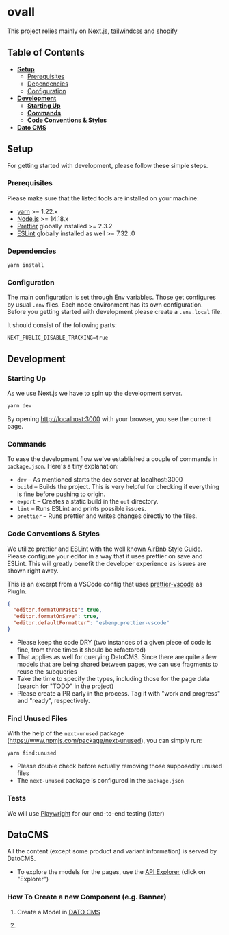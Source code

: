 # ovall

This project relies mainly on [Next.js](https://nextjs.org/), [tailwindcss](https://tailwindcss.com/) and [shopify](https://shopify.com)

## Table of Contents

- [**Setup**](#Setup)
  - [Prerequisites](#Prerequisites)
  - [Dependencies](#Dependencies)
  - [Configuration](#Configuration)
- [**Development**](#Development)
  - [**Starting Up**](#StartingUp)
  - [**Commands**](#Commands)
  - [**Code Conventions & Styles**](#CodeConventions)
- [**Dato CMS**](#DatoCMS)

## Setup

For getting started with development, please follow these simple steps.

### Prerequisites

Please make sure that the listed tools are installed on your machine:

- [yarn](https://yarnpkg.com/) >= 1.22.x
- [Node.js](https://nodejs.org/en/) >= 14.18.x
- [Prettier](https://prettier.io/) globally installed >= 2.3.2
- [ESLint](https://eslint.org/) globally installed as well >= 7.32..0

### Dependencies

`yarn install`

### Configuration

The main configuration is set through Env variables. Those get configures by usual `.env` files. Each node environment has its own configuration.
Before you getting started with development please create a `.env.local` file.

It should consist of the following parts:

```
NEXT_PUBLIC_DISABLE_TRACKING=true
```

## Development

### Starting Up

As we use Next.js we have to spin up the development server.

```bash
yarn dev
```

By opening [http://localhost:3000](http://localhost:3000) with your browser, you see the current page.

### Commands

To ease the development flow we've established a couple of commands in `package.json`. Here's a tiny explanation:

- `dev` – As mentioned starts the dev server at localhost:3000
- `build` – Builds the project. This is very helpful for checking if everything is fine before pushing to origin.
- `export` – Creates a static build in the `out` directory.
- `lint` – Runs ESLint and prints possible issues.
- `prettier` – Runs prettier and writes changes directly to the files.

### Code Conventions & Styles

We utilize prettier and ESLint with the well known [AirBnb Style Guide](https://github.com/airbnb/javascript). Please configure your editor in a way that it uses prettier on save and ESLint. This will greatly benefit the developer experience as issues are shown right away.

This is an excerpt from a VSCode config that uses [prettier-vscode](https://github.com/prettier/prettier-vscode) as PlugIn.

```json
{
  "editor.formatOnPaste": true,
  "editor.formatOnSave": true,
  "editor.defaultFormatter": "esbenp.prettier-vscode"
}
```

- Please keep the code DRY (two instances of a given piece of code is fine, from three times it should be refactored)
- That applies as well for querying DatoCMS. Since there are quite a few models that are being shared between pages, we can use fragments to reuse the subqueries
- Take the time to specify the types, including those for the page data (search for "TODO" in the project)
- Please create a PR early in the process. Tag it with "work and progress" and "ready", respectively.

### Find Unused Files

With the help of the `next-unused` package (https://www.npmjs.com/package/next-unused), you can simply run:

```
yarn find:unused
```

- Please double check before actually removing those supposedly unused files
- The `next-unused` package is configured in the `package.json`

### Tests

We will use [Playwright](https://playwright.dev/docs/intro) for our end-to-end testing (later)

## DatoCMS

All the content (except some product and variant information) is served by DatoCMS.

- To explore the models for the pages, use the [API Explorer](https://ovall-shopify.admin.datocms.com/cda-explorer) (click on "Explorer")

### How To Create a new Component (e.g. Banner)

1. Create a Model in [DATO CMS](https://ovall-shopify.admin.datocms.com/admin/item_types)

2.
